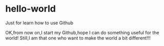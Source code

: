# hello-world
Just for learn how to use Github

OK,from now on,I start my Github,hope I can do something useful for the world!
Still,I am that one who want to make the world a bit different!!!
